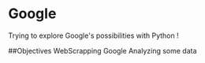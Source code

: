 # Google
Trying to explore Google's possibilities with Python !



##Objectives 
WebScrapping Google 
Analyzing some data


